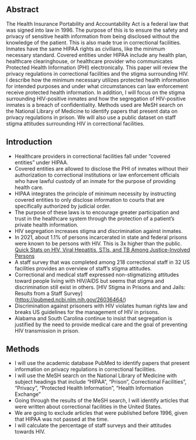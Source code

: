 ## Abstract
The Health Insurance Portability and Accountability Act is a federal law that was signed into law in 1996. The purpose of this is to ensure the safety and privacy of sensitive health information from being disclosed without the knowledge of the patient. This is also made true in correctional facilities. Inmates have the same HIPAA rights as civilians, like the minimum necessary standard. Covered entities under HIPAA include any health plan, healthcare clearinghouse, or healthcare provider who communicates Protected Health Information (PHI) electronically. This paper will review the privacy regulations in correctional facilities and the stigma surrounding HIV. I describe how the minimum necessary utilizes protected health information for intended purposes and under what circumstances can law enforcement receive protected health information. In addition, I will focus on the stigma surrounding HIV-positive inmates and how the segregation of HIV-positive inmates is a breach of confidentiality. Methods used are MeSH search on the National Library of Medicine to identify papers that present data on privacy regulations in prison. We will also use a public dataset on staff stigma attitudes surrounding HIV in correctional facilities. 

## Introduction
  * Healthcare providers in correctional facilities fall under “covered entities” under HIPAA. 
  * Covered entities are allowed to disclose the PHI of inmates without their authorization to correctional institutions or law enforcement officials who have lawful custody of an inmate for the purpose of providing health care.
  * HIPAA integrates the principle of minimum necessity by instructing covered entities to only disclose information to courts that are specifically authorized by judicial order. 
  * The purpose of these laws is to encourage greater participation and trust in the healthcare system through the protection of a patient’s private health information. 
  * HIV segregation increases stigma and discrimination against inmates.
  * In 2021, about 1.1% of persons incarcerated in state and federal prisons were known to be persons with HIV. This is 3x higher than the public. [Quick Stats on HIV, Viral Hepatitis, STIs, and TB Among Justice-Involved Persons](https://www.cdc.gov/correctionalhealth/health-data.html)
  * A staff survey that was completed among 218 correctional staff in 32 US facilities provides an overview of staff’s stigma attitudes.
  * Correctional and medical staff expressed non-stigmatizing attitudes toward people living with HIV/AIDS but seems that stigma and discrimination still exist in others. [HIV Stigma in Prisons and and Jails: Results from a Staff Survey] (https://pubmed.ncbi.nlm.nih.gov/26036464/)
  * Discrimination against prisoners with HIV violates human rights law and breaks US guidelines for the management of HIV in prisons.
  * Alabama and South Carolina continue to insist that segregation is justified by the need to provide medical care and the goal of preventing HIV transmission in prison. 

## Methods
  * I will use the academic database PubMed to identify papers that present information on privacy regulations in correctional facilities.
  * I will use the MeSH search on the National Library of Medicine with subject headings that include “HIPAA”, “Prison”, Correctional Facilities”, “Privacy”, “Protected Health Information”, “Health Information Exchange”
  * Going through the results of the MeSH search, I will identify articles that were written about correctional facilities in the United States.
  * We are going to exclude articles that were published before 1996, given that HIPAA was not passed at the time.
  * I will calculate the percentage of staff surveys and their attitudes towards HIV. 

